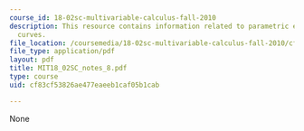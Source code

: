 ```yaml
---
course_id: 18-02sc-multivariable-calculus-fall-2010
description: This resource contains information related to parametric equations of
  curves.
file_location: /coursemedia/18-02sc-multivariable-calculus-fall-2010/cf83cf53826ae477eaeeb1caf05b1cab_MIT18_02SC_notes_8.pdf
file_type: application/pdf
layout: pdf
title: MIT18_02SC_notes_8.pdf
type: course
uid: cf83cf53826ae477eaeeb1caf05b1cab

---
```

None